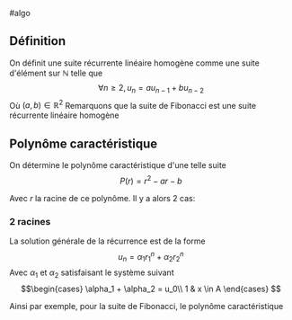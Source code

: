 #algo 
## Définition
On définit une suite récurrente linéaire homogène comme une suite d'élément sur $\mathbb{N}$ telle que
$$\forall n \geq 2, u_n = au_{n-1} + bu_{n-2}$$ Où $(a,b) \in \mathbb{R}^2$
Remarquons que la suite de Fibonacci est une suite récurrente linéaire homogène

## Polynôme caractéristique
On détermine le polynôme caractéristique d'une telle suite
$$P(r) = r^2 - ar - b $$

Avec $r$ la racine de ce polynôme. 
Il y a alors 2 cas:
### 2 racines
La solution générale de la récurrence est de la forme
$$u_n = \alpha_1 r_1^n + \alpha_2 r_2^n$$
Avec $\alpha_1$ et $\alpha_2$ satisfaisant le système suivant
$$\begin{cases} 
      \alpha_1 + \alpha_2 = u_0\\
      1 & x \in A 
   \end{cases}
$$

Ainsi par exemple, pour la suite de Fibonacci, le polynôme caractéristique